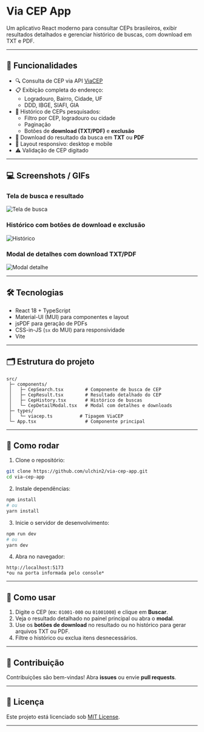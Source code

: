 
# Via CEP App

Um aplicativo React moderno para consultar CEPs brasileiros, exibir resultados detalhados e gerenciar histórico de buscas, com download em TXT e PDF.

---

## 🎯 Funcionalidades

- 🔍 Consulta de CEP via API [ViaCEP](https://viacep.com.br/)
- 📋 Exibição completa do endereço:
  - Logradouro, Bairro, Cidade, UF
  - DDD, IBGE, SIAFI, GIA
- 📜 Histórico de CEPs pesquisados:
  - Filtro por CEP, logradouro ou cidade
  - Paginação
  - Botões de **download (TXT/PDF)** e **exclusão**
- 💾 Download do resultado da busca em **TXT** ou **PDF**
- 📱 Layout responsivo: desktop e mobile
- ⚠️ Validação de CEP digitado

---

## 💻 Screenshots / GIFs

### Tela de busca e resultado

![Tela de busca](./assets/TelaInicial.gif)

### Histórico com botões de download e exclusão

![Histórico](./assets/Historico.gif)

### Modal de detalhes com download TXT/PDF

![Modal detalhe](./assets/Historicodetalhar.gif)



---

## 🛠 Tecnologias

- React 18 + TypeScript
- Material-UI (MUI) para componentes e layout
- jsPDF para geração de PDFs
- CSS-in-JS (`sx` do MUI) para responsividade
- Vite

---

## 🗂 Estrutura do projeto

```
src/
 ├─ components/
 │   ├─ CepSearch.tsx        # Componente de busca de CEP
 │   ├─ CepResult.tsx        # Resultado detalhado do CEP
 │   ├─ CepHistory.tsx       # Histórico de buscas
 │   └─ CepDetailModal.tsx   # Modal com detalhes e downloads
 ├─ types/
 │   └─ viacep.ts          # Tipagem ViaCEP
 └─ App.tsx                  # Componente principal
```

---

## 🚀 Como rodar

1. Clone o repositório:

```bash
git clone https://github.com/ulchin2/via-cep-app.git
cd via-cep-app
```

2. Instale dependências:

```bash
npm install
# ou
yarn install
```

3. Inicie o servidor de desenvolvimento:

```bash
npm run dev
# ou
yarn dev
```

4. Abra no navegador:

```
http://localhost:5173 
*ou na porta informada pelo console*
```

---

## 🎨 Como usar

1. Digite o CEP (ex: `01001-000` ou `01001000`) e clique em **Buscar**.
2. Veja o resultado detalhado no painel principal ou abra o **modal**.
3. Use os **botões de download** no resultado ou no histórico para gerar arquivos TXT ou PDF.
4. Filtre o histórico ou exclua itens desnecessários.

---

## 🤝 Contribuição

Contribuições são bem-vindas! Abra **issues** ou envie **pull requests**.  

---

## 📄 Licença

Este projeto está licenciado sob [MIT License](LICENSE).

---
